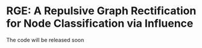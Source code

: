 # RGE: A Repulsive Graph Rectification for Node Classification via Influence
The code will be released soon
